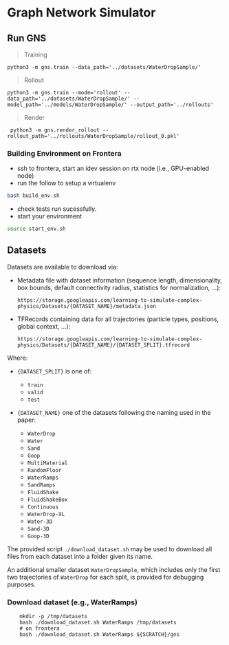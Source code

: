 # Graph Network Simulator

## Run GNS
> Training

```shell
python3 -m gns.train --data_path='../datasets/WaterDropSample/'
```

> Rollout
```shell
python3 -m gns.train --mode='rollout' --data_path='../datasets/WaterDropSample/' --model_path='../models/WaterDropSample/' --output_path='../rollouts'
```

> Render
```shell
 python3 -m gns.render_rollout --rollout_path='../rollouts/WaterDropSample/rollout_0.pkl' 
```

### Building Environment on Frontera

- ssh to frontera, start an idev session on rtx node (i.e., GPU-enabled node)
- run the follow to setup a virtualenv

```bash
bash build_env.sh
```

- check tests run sucessfully.
- start your environment

```bash
source start_env.sh 
```

## Datasets

Datasets are available to download via:

* Metadata file with dataset information (sequence length, dimensionality, box bounds, default connectivity radius, statistics for normalization, ...):

  `https://storage.googleapis.com/learning-to-simulate-complex-physics/Datasets/{DATASET_NAME}/metadata.json`

* TFRecords containing data for all trajectories (particle types, positions, global context, ...):

  `https://storage.googleapis.com/learning-to-simulate-complex-physics/Datasets/{DATASET_NAME}/{DATASET_SPLIT}.tfrecord`

Where:

* `{DATASET_SPLIT}` is one of:
  * `train`
  * `valid`
  * `test`

* `{DATASET_NAME}` one of the datasets following the naming used in the paper:
  * `WaterDrop`
  * `Water`
  * `Sand`
  * `Goop`
  * `MultiMaterial`
  * `RandomFloor`
  * `WaterRamps`
  * `SandRamps`
  * `FluidShake`
  * `FluidShakeBox`
  * `Continuous`
  * `WaterDrop-XL`
  * `Water-3D`
  * `Sand-3D`
  * `Goop-3D`

The provided script `./download_dataset.sh` may be used to download all files from each dataset into a folder given its name.

An additional smaller dataset `WaterDropSample`, which includes only the first two trajectories of `WaterDrop` for each split, is provided for debugging purposes.

### Download dataset (e.g., WaterRamps)


```shell
    mkdir -p /tmp/datasets
    bash ./download_dataset.sh WaterRamps /tmp/datasets
    # on frontera
    bash ./download_dataset.sh WaterRamps ${SCRATCH}/gns
```
